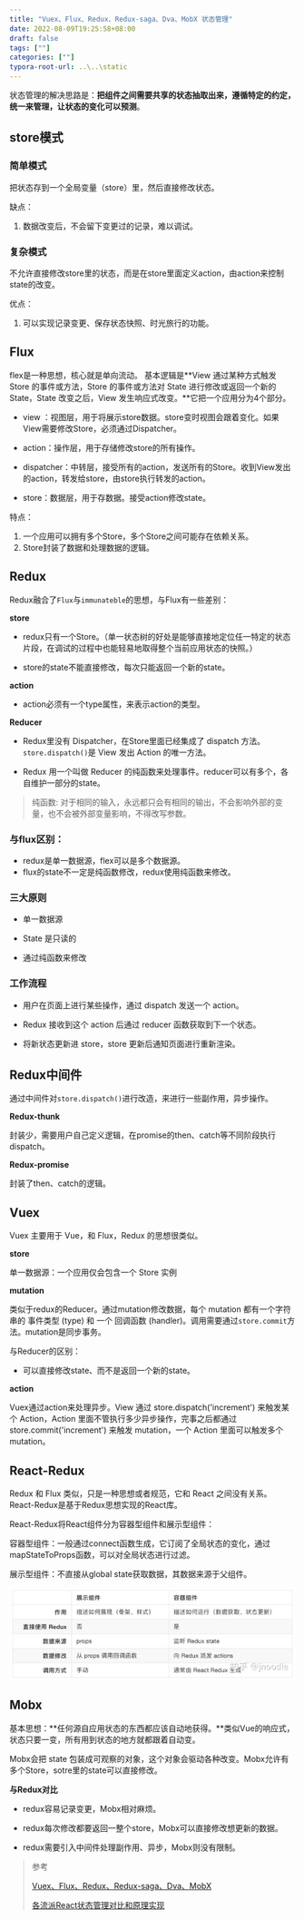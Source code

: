 ```yaml
---
title: "Vuex、Flux、Redux、Redux-saga、Dva、MobX 状态管理"
date: 2022-08-09T19:25:58+08:00
draft: false
tags: [""]
categories: [""]
typora-root-url: ..\..\static
---
```


状态管理的解决思路是：**把组件之间需要共享的状态抽取出来，遵循特定的约定，统一来管理，让状态的变化可以预测**。

## store模式

### 简单模式

把状态存到一个全局变量（store）里，然后直接修改状态。

缺点：

1. 数据改变后，不会留下变更过的记录，难以调试。

### 复杂模式

不允许直接修改store里的状态，而是在store里面定义action，由action来控制state的改变。

优点：

1. 可以实现记录变更、保存状态快照、时光旅行的功能。

## Flux

flex是一种思想，核心就是单向流动。 基本逻辑是**View 通过某种方式触发 Store 的事件或方法，Store 的事件或方法对 State 进行修改或返回一个新的 State，State 改变之后，View 发生响应式改变。**它把一个应用分为4个部分。

- view ：视图层，用于将展示store数据。store变时视图会跟着变化。如果View需要修改Store，必须通过Dispatcher。

-  action：操作层，用于存储修改store的所有操作。

- dispatcher：中转层，接受所有的action，发送所有的Store。收到View发出的action，转发给store，由store执行转发的action。

- store：数据层，用于存数据。接受action修改state。

特点：

1. 一个应用可以拥有多个Store，多个Store之间可能存在依赖关系。
1. Store封装了数据和处理数据的逻辑。

## Redux

Redux融合了`Flux`与`immunateble`的思想，与Flux有一些差别：

**store**

- redux只有一个Store。（单一状态树的好处是能够直接地定位任一特定的状态片段，在调试的过程中也能轻易地取得整个当前应用状态的快照。）

- store的state不能直接修改，每次只能返回一个新的state。

**action**

- action必须有一个type属性，来表示action的类型。

**Reducer**

- Redux里没有 Dispatcher，在Store里面已经集成了 dispatch 方法。`store.dispatch()`是 View 发出 Action 的唯一方法。

- Redux 用一个叫做 Reducer 的纯函数来处理事件。reducer可以有多个，各自维护一部分的state。

> 纯函数: 对于相同的输入，永远都只会有相同的输出，不会影响外部的变量，也不会被外部变量影响，不得改写参数。

### 与flux区别：

- redux是单一数据源，flex可以是多个数据源。
- flux的state不一定是纯函数修改，redux使用纯函数来修改。

### 三大原则

-  单一数据源

- State 是只读的

- 通过纯函数来修改

### 工作流程

- 用户在页面上进行某些操作，通过 dispatch 发送一个 action。

- Redux 接收到这个 action 后通过 reducer 函数获取到下一个状态。

- 将新状态更新进 store，store 更新后通知页面进行重新渲染。

  

## Redux中间件

通过中间件对`store.dispatch()`进行改造，来进行一些副作用，异步操作。

 **Redux-thunk**

封装少，需要用户自己定义逻辑，在promise的then、catch等不同阶段执行dispatch。

**Redux-promise**

封装了then、catch的逻辑。



## Vuex

Vuex 主要用于 Vue，和 Flux，Redux 的思想很类似。

**store**

单一数据源：一个应用仅会包含一个 Store 实例

**mutation**

类似于redux的Reducer。通过mutation修改数据，每个 mutation 都有一个字符串的 事件类型 (type) 和 一个 回调函数 (handler)。调用需要通过`store.commit`方法。mutation是同步事务。

与Reducer的区别：

- 可以直接修改state、而不是返回一个新的state。

**action**

Vuex通过action来处理异步。View 通过 store.dispatch('increment') 来触发某个 Action，Action 里面不管执行多少异步操作，完事之后都通过 store.commit('increment') 来触发 mutation，一个 Action 里面可以触发多个 mutation。



## React-Redux

Redux 和 Flux 类似，只是一种思想或者规范，它和 React 之间没有关系。React-Redux是基于Redux思想实现的React库。

React-Redux将React组件分为容器型组件和展示型组件：

容器型组件：一般通过connect函数生成，它订阅了全局状态的变化，通过mapStateToProps函数，可以对全局状态进行过滤。

展示型组件：不直接从global state获取数据，其数据来源于父组件。

![img](/../../static/images/v2-6c15a43f784be592052aff8e9f495643_720w.jpg)

## Mobx

基本思想：**任何源自应用状态的东西都应该自动地获得。**类似Vue的响应式，状态只要一变，所有用到状态的地方就都跟着自动变。

Mobx会把 state 包装成可观察的对象，这个对象会驱动各种改变。Mobx允许有多个Store，sotre里的state可以直接修改。

**与Redux对比**

- redux容易记录变更，Mobx相对麻烦。

- redux每次修改都要返回一整个store，Mobx可以直接修改想更新的数据。

- redux需要引入中间件处理副作用、异步，Mobx则没有限制。

  



>  参考
>
> [Vuex、Flux、Redux、Redux-saga、Dva、MobX](https://zhuanlan.zhihu.com/p/53599723)
>
> [各流派React状态管理对比和原理实现](https://mp.weixin.qq.com/s/h8uRkY8wzzP-ajmEIHkzwQ)

